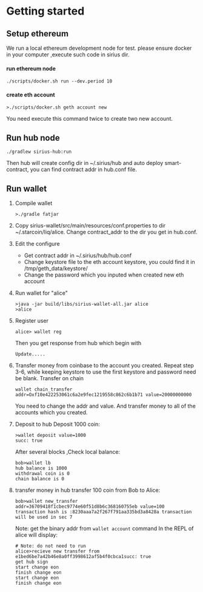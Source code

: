 # Getting started

## Setup ethereum

We run a local ethereum development node for test.
please ensure docker in your computer ,execute such code in sirius dir.

#### run ethereum node
```
./scripts/docker.sh run --dev.period 10
```

#### create eth account

```
>./scripts/docker.sh geth account new

```

You need execute this command twice to create two new account.

## Run hub node

```
./gradlew sirius-hub:run
```

Then hub will create config dir in ~/.sirius/hub and auto deploy smart-contract, you can find contract addr in hub.conf file.

## Run wallet

1. Compile wallet

	```
	>./gradle fatjar
	```
2. Copy sirius-wallet/src/main/resources/conf.properties to dir ~/.starcoin/liq/alice. Change contract_addr to the dir you get in hub.conf.
3. Edit the configure
   + Get contract addr in ~/.sirius/hub/hub.conf
   + Change keystore file to the eth account keystore, you could find it in /tmp/geth_data/keystore/
   + Change the password which you inputed when created new eth account
4. Run wallet for "alice"

	```
	>java -jar build/libs/sirius-wallet-all.jar alice
	>alice
	```
5. Register user

	```
	alice> wallet reg
	```
	Then you get response from hub which begin with 

	```
	Update.....
	```
6. Transfer money from coinbase to the account you created. Repeat step 3-6, while keeping keystore to use the first keystore and password need be blank. Transfer on chain 
   ```
   wallet chain_transfer addr=Oxf10e422253061c6a2e9fec1219558c862c6b1b71 value=20000000000
   ```
   You need to change the addr and value. And transfer money to all of the accounts which you created.
7. Deposit to hub
   Deposit 1000 coin:
   ```
   >wallet deposit value=1000 
   succ: true
   ```
   After several blocks ,Check local balance:
   ```
   bob>wallet lb
   hub balance is 1000
   withdrawal coin is 0
   chain balance is 0
   ```
8. transfer money in hub 
   transfer 100 coin from Bob to Alice:
   ```
   bob>wallet new_transfer addr=36709418f1cbec9774e60f51d8b6c368160755eb value=100
   transaction hash is :8230aaa7a2f267f791aa335bd3a8428a transaction will be used in sec 7
   ```
   Note: get the binary addr from `wallet account` command
   In the REPL of alice will display:
   ```
   # Note: do not need to run
   alice>recieve new transfer from e1bed6be7a42b46e8a0ff3998612af5b4f0cbca1succ: true
   get hub sign
   start change eon
   finish change eon
   start change eon
   finish change eon
   ```
